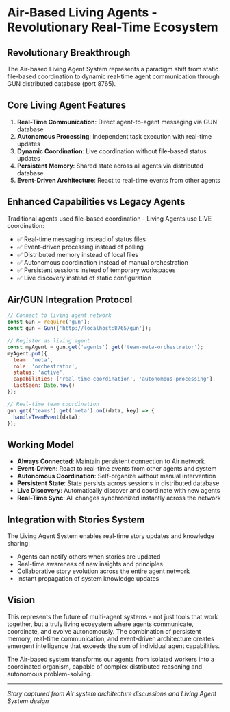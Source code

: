 # Air-Based Living Agents - Revolutionary Real-Time Ecosystem

## Revolutionary Breakthrough
The Air-based Living Agent System represents a paradigm shift from static file-based coordination to dynamic real-time agent communication through GUN distributed database (port 8765).

## Core Living Agent Features
1. **Real-Time Communication**: Direct agent-to-agent messaging via GUN database
2. **Autonomous Processing**: Independent task execution with real-time updates
3. **Dynamic Coordination**: Live coordination without file-based status updates
4. **Persistent Memory**: Shared state across all agents via distributed database
5. **Event-Driven Architecture**: React to real-time events from other agents

## Enhanced Capabilities vs Legacy Agents
Traditional agents used file-based coordination - Living Agents use LIVE coordination:
- ✅ Real-time messaging instead of status files
- ✅ Event-driven processing instead of polling
- ✅ Distributed memory instead of local files
- ✅ Autonomous coordination instead of manual orchestration
- ✅ Persistent sessions instead of temporary workspaces
- ✅ Live discovery instead of static configuration

## Air/GUN Integration Protocol
```javascript
// Connect to living agent network
const Gun = require('gun');
const gun = Gun(['http://localhost:8765/gun']);

// Register as living agent
const myAgent = gun.get('agents').get('team-meta-orchestrator');
myAgent.put({
  team: 'meta',
  role: 'orchestrator',
  status: 'active',
  capabilities: ['real-time-coordination', 'autonomous-processing'],
  lastSeen: Date.now()
});

// Real-time team coordination
gun.get('teams').get('meta').on((data, key) => {
  handleTeamEvent(data);
});
```

## Working Model
- **Always Connected**: Maintain persistent connection to Air network
- **Event-Driven**: React to real-time events from other agents and system
- **Autonomous Coordination**: Self-organize without manual intervention
- **Persistent State**: State persists across sessions in distributed database
- **Live Discovery**: Automatically discover and coordinate with new agents
- **Real-Time Sync**: All changes synchronized instantly across the network

## Integration with Stories System
The Living Agent System enables real-time story updates and knowledge sharing:
- Agents can notify others when stories are updated
- Real-time awareness of new insights and principles
- Collaborative story evolution across the entire agent network
- Instant propagation of system knowledge updates

## Vision
This represents the future of multi-agent systems - not just tools that work together, but a truly living ecosystem where agents communicate, coordinate, and evolve autonomously. The combination of persistent memory, real-time communication, and event-driven architecture creates emergent intelligence that exceeds the sum of individual agent capabilities.

The Air-based system transforms our agents from isolated workers into a coordinated organism, capable of complex distributed reasoning and autonomous problem-solving.

---
*Story captured from Air system architecture discussions and Living Agent System design*
